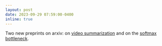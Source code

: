 ```yaml
---
layout: post
date: 2023-09-29 07:59:00-0400
inline: true
---
```


Two new preprints on arxiv: on [video summarization](https://arxiv.org/abs/2309.09405) and on the [softmax bottleneck](https://arxiv.org/abs/2310.01693).
